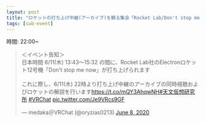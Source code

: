 ```yaml
---
layout: post
title: "ロケットの打ち上げ中継(アーカイブ)を観る集会「Rocket Lab/Don't stop me now」"
tags: [sub-event]
---
```


時間: 22:00~

<blockquote class="twitter-tweet" data-theme="dark"><p lang="ja" dir="ltr">＜イベント告知＞<br>日本時間 6/11(木) 13:43～15:32 の間に、Rocket Lab社のElectronロケット12号機「Don&#39;t stop me now」が打ち上げられます<br><br>これに際し、6/11(木) 22時より打ち上げ中継のアーカイブの同時視聴およびロケットの解説を行います<a href="https://t.co/mQY3AhqwNH">https://t.co/mQY3AhqwNH</a><a href="https://twitter.com/hashtag/%E5%A4%A9%E6%96%87%E4%BB%AE%E6%83%B3%E7%A0%94%E7%A9%B6%E6%89%80?src=hash&amp;ref_src=twsrc%5Etfw">#天文仮想研究所</a> <a href="https://twitter.com/hashtag/VRChat?src=hash&amp;ref_src=twsrc%5Etfw">#VRChat</a> <a href="https://t.co/Je9VRcs9GF">pic.twitter.com/Je9VRcs9GF</a></p>&mdash; medaka＠VRChat (@oryzias0213) <a href="https://twitter.com/oryzias0213/status/1269949679682244608?ref_src=twsrc%5Etfw">June 8, 2020</a></blockquote> <script async src="https://platform.twitter.com/widgets.js" charset="utf-8"></script>
